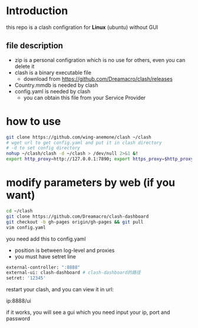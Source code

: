 # Introduction
this repo is a clash configration for **Linux** (ubuntu) without GUI
## file description
* zip is a personal configration which is no use for others, even you can delete it
* clash is a binary executable file 
  * download from https://github.com/Dreamacro/clash/releases
* Country.mmdb is needed by clash
* config.yaml is needed by clash
  * you can obtain this file from your Service Provider

# how to use
```bash
git clone https://github.com/wing-anemone/clash ~/clash
# wget url to get config.yaml and put it in clash directory 
# -d to set config directory
nohup ~/clash/clash -d ~/clash > /dev/null 2>&1 &!
export http_proxy=http://127.0.0.1:7890; export https_proxy=$http_proxy;
```
# modify parameters by web (if you want)

```bash
cd ~/clash
git clone https://github.com/Dreamacro/clash-dashboard
git checkout -b gh-pages origin/gh-pages && git pull
vim config.yaml
```

you need add this to config.yaml 
* position is between log-level and proxies
* you must have setret line
```bash
external-controller: ":8888"
external-ui: clash-dashboard # clash-dashboard的路径
setret: '12345'
```
restart your clash, and you can view it in url:

ip:8888/ui

if it works, you will see a gui which you need input your ip, port and password


